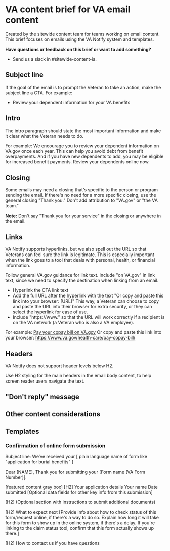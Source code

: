 # VA content brief for VA email content

Created by the sitewide content team for teams working on email content. This brief focuses on emails using the VA Notify system and templates.

**Have questions or feedback on this brief or want to add something?**
- Send us a slack in #sitewide-content-ia.

## Subject line

If the goal of the email is to prompt the Veteran to take an action, make the subject line a CTA.
For example:
- Review your dependent information for your VA benefits

## Intro
The intro paragraph should state the most important information and make it clear what the Veteran needs to do.

For example:
We encourage you to review your dependent information on VA.gov once each year. This can help you avoid debt from benefit overpayments. And if you have new dependents to add, you may be eligible for increased benefit payments. Review your dependents online now.

## Closing
Some emails may need a closing that's specific to the person or program sending the email. If there's no need for a more specific closing, use the general closing "Thank you." Don't add attribution to "VA.gov" or "the VA team."

**Note:** Don't say "Thank you for your service" in the closing or anywhere in the email.

## Links
VA Notify supports hyperlinks, but we also spell out the URL so that Veterans can feel sure the link is legitimate. This is especially important when the link goes to a tool that deals with personal, health, or financial information. 

Follow general VA.gov guidance for link text. Include "on VA.gov" in link text, since we need to specify the destination when linking from an email.

- Hyperlink the CTA link text
- Add the full URL after the hyperlink with the text "Or copy and paste this link into your browser: [URL]" This way, a Veteran can choose to copy and paste the URL into their browser for extra security, or they can select the hyperlink for ease of use.
- Include "https://www." so that the URL will work correctly if a recipient is on the VA network (a Veteran who is also a VA employee).

For example:
[Pay your copay bill on VA.gov](https://www.va.gov/health-care/pay-copay-bill/)
Or copy and paste this link into your browser: https://www.va.gov/health-care/pay-copay-bill/

## Headers
VA Notify does not support header levels below H2. 

Use H2 styling for the main headers in the email body content, to help screen reader users navigate the text. 

## "Don't reply" message

## Other content considerations

## Templates

### Confirmation of online form submission

Subject line: We’ve received your [ plain language name of form like "application for burial benefits" ]

Dear [NAME],
Thank you for submitting your [Form name (VA Form Number)].

[featured content gray box]
[H2] Your application details
Your name
Date submitted
[Optional data fields for other key info from this submission]

[H2] (Optional section with instructions to submit additional documents)

[H2] What to expect next
[Provide info about how to check status of this form/request online, if there's a way to do so. Explain how long it will take for this form to show up in the online system, if there's a delay. If you're linking to the claim status tool, confirm that this form actually shows up there.]

[H2] How to contact us if you have questions
